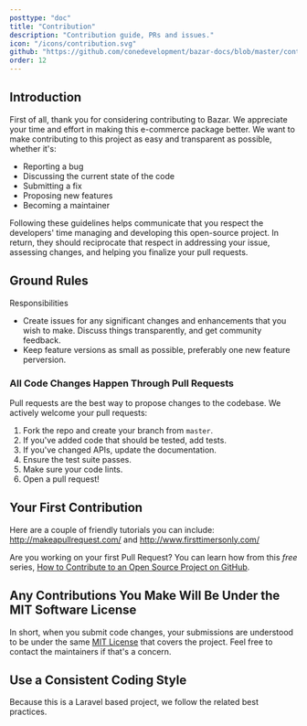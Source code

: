 ```yaml
---
posttype: "doc"
title: "Contribution"
description: "Contribution guide, PRs and issues."
icon: "/icons/contribution.svg"
github: "https://github.com/conedevelopment/bazar-docs/blob/master/contribution.md"
order: 12
---
```


## Introduction

First of all, thank you for considering contributing to Bazar. We appreciate your time and effort in making this e-commerce package better. We want to make contributing to this project as easy and transparent as possible, whether it's:

- Reporting a bug
- Discussing the current state of the code
- Submitting a fix
- Proposing new features
- Becoming a maintainer

Following these guidelines helps communicate that you respect the developers' time managing and developing this open-source project. In return, they should reciprocate that respect in addressing your issue, assessing changes, and helping you finalize your pull requests.

## Ground Rules

Responsibilities
* Create issues for any significant changes and enhancements that you wish to make. Discuss things transparently, and get community feedback.
* Keep feature versions as small as possible, preferably one new feature perversion.

### All Code Changes Happen Through Pull Requests

Pull requests are the best way to propose changes to the codebase. We actively welcome your pull requests:

1. Fork the repo and create your branch from `master`.
2. If you've added code that should be tested, add tests.
3. If you've changed APIs, update the documentation.
4. Ensure the test suite passes.
5. Make sure your code lints.
6. Open a pull request!

## Your First Contribution

Here are a couple of friendly tutorials you can include: http://makeapullrequest.com/ and http://www.firsttimersonly.com/

Are you working on your first Pull Request? You can learn how from this *free* series, [How to Contribute to an Open Source Project on GitHub](https://egghead.io/series/how-to-contribute-to-an-open-source-project-on-github).

## Any Contributions You Make Will Be Under the MIT Software License

In short, when you submit code changes, your submissions are understood to be under the same [MIT License](http://choosealicense.com/licenses/mit/) that covers the project. Feel free to contact the maintainers if that's a concern.

## Use a Consistent Coding Style

Because this is a Laravel based project, we follow the related best practices.
